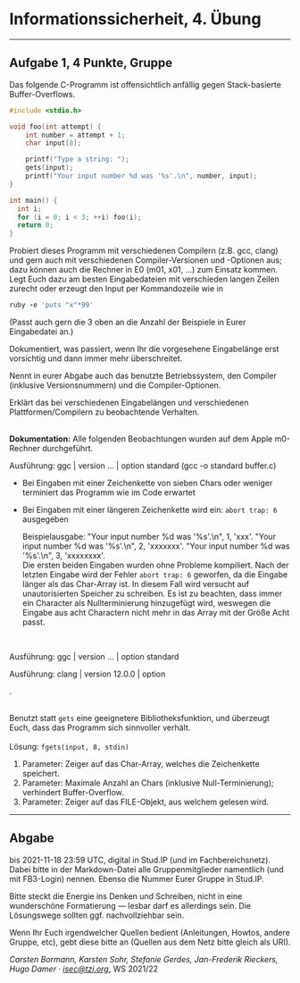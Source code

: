 Informationssicherheit, 4. Übung
================================

* * * * *

Aufgabe 1, 4 Punkte, Gruppe 
---------------------------

Das folgende C-Programm ist
offensichtlich anfällig gegen Stack-basierte Buffer-Overflows.

``` c
#include <stdio.h>

void foo(int attempt) {
    int number = attempt + 1;
    char input[8];

    printf("Type a string: ");
    gets(input);
    printf("Your input number %d was '%s'.\n", number, input);
}

int main() {
  int i;
  for (i = 0; i < 3; ++i) foo(i);
  return 0;
}
```

Probiert dieses Programm mit verschiedenen Compilern (z.B. gcc, clang)
und gern auch mit verschiedenen Compiler-Versionen und -Optionen aus;
dazu können auch die Rechner in E0 (m01, x01, ...) zum Einsatz kommen.
Legt Euch dazu am besten Eingabedateien mit verschieden langen Zeilen
zurecht oder erzeugt den Input per Kommandozeile wie in

``` ruby
ruby -e 'puts "x"*99'
```

(Passt auch gern die 3 oben an die Anzahl der Beispiele in Eurer
Eingabedatei an.)

Dokumentiert, was passiert, wenn Ihr die vorgesehene Eingabelänge
erst vorsichtig und dann immer mehr überschreitet.

Nennt in eurer Abgabe auch das benutzte Betriebssystem, den Compiler
(inklusive Versionsnummern) und die Compiler-Optionen.

Erklärt das bei verschiedenen Eingabelängen und verschiedenen
Plattformen/Compilern zu beobachtende Verhalten. <br />
<br />


**Dokumentation:**
Alle folgenden Beobachtungen wurden auf dem Apple m0-Rechner durchgeführt. <br />

Ausführung: ggc | version ... | option standard (gcc -o standard buffer.c)

- Bei Eingaben mit einer Zeichenkette von sieben Chars oder weniger terminiert das Programm wie im Code erwartet
- Bei Eingaben mit einer längeren Zeichenkette wird ein: `abort trap: 6` ausgegeben

  Beispielausgabe: 
       "Your input number %d was '%s'.\n", 1, 'xxx'.
       "Your input number %d was '%s'.\n", 2, 'xxxxxxx'.
       "Your input number %d was '%s'.\n", 3, 'xxxxxxxx'. <br />
  Die ersten beiden Eingaben wurden ohne Probleme kompiliert. Nach der letzten Eingabe wird der Fehler `abort trap: 6` geworfen, da die Eingabe länger als das   Char-Array ist. In diesem Fall wird versucht auf unautorisierten Speicher zu schreiben. Es ist zu beachten, dass immer ein Character als Nullterminierung hinzugefügt wird, weswegen die Eingabe aus acht Charactern nicht mehr in das Array mit der Größe Acht passt. 
<br />

Ausführung: ggc | version ... | option standard



Ausführung: clang | version 12.0.0 | option


. <br />
<br />

Benutzt statt `gets` eine geeignetere Bibliotheksfunktion, und
überzeugt Euch, dass das Programm sich sinnvoller verhält. <br />
<br />
Lösung: `fgets(input, 8, stdin)`

1. Parameter: Zeiger auf das Char-Array, welches die Zeichenkette speichert.
2. Parameter: Maximale Anzahl an Chars (inklusive Null-Terminierung); verhindert Buffer-Overflow.
3. Parameter: Zeiger auf das FILE-Objekt, aus welchem gelesen wird.


* * * * *

Abgabe
------

bis 2021-11-18 23:59 UTC, digital in Stud.IP (und im
Fachbereichsnetz). Dabei bitte in der Markdown-Datei alle
Gruppenmitglieder namentlich (und mit FB3-Login) nennen. Ebenso die
Nummer Eurer Gruppe in Stud.IP.

Bitte steckt die Energie ins Denken und Schreiben, nicht in eine
wunderschöne Formatierung — lesbar darf es allerdings sein. Die
Lösungswege sollten ggf. nachvollziehbar sein.

Wenn Ihr Euch irgendwelcher Quellen bedient (Anleitungen, Howtos,
andere Gruppe, etc), gebt diese bitte an (Quellen aus dem Netz bitte
gleich als URI).

*Carsten Bormann, Karsten Sohr, Stefanie Gerdes, Jan-Frederik
Rieckers, Hugo Damer ·
<isec@tzi.org>*, WS 2021/22
